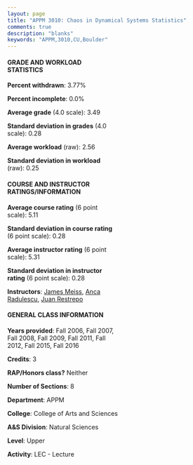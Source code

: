 ```yaml
---
layout: page
title: "APPM 3010: Chaos in Dynamical Systems Statistics"
comments: true
description: "blanks"
keywords: "APPM,3010,CU,Boulder"
---
```

<head>
<script src="https://ajax.googleapis.com/ajax/libs/jquery/2.1.3/jquery.min.js"></script>
<script src="https://dl.dropboxusercontent.com/s/pc42nxpaw1ea4o9/highcharts.js?dl=0"></script>
<!-- <script src="../assets/js/highcharts.js"></script> -->
<style type="text/css">@font-face {
	font-family: "Bebas Neue";
	src: url(https://www.filehosting.org/file/details/544349/BebasNeue Regular.otf) format("opentype");
	}
	h1.Bebas { 
		font-family: "Bebas Neue", Verdana, Tahoma;
	}
</style>
</head>
<body>
	<div id="container" style="float: right; width: 45%; height: 88%; margin-left: 2.5%; margin-right: 2.5%;"></div>
	<script language="JavaScript">
		$(document).ready(function() {
		var chart = {type: 'column'};
		var title = {text: 'Grade Distribution'};
		var xAxis = {categories: ['A','B','C','D','F'],crosshair: true};
		var yAxis = {min: 0,title: {text: 'Percentage'}};
		var tooltip = {headerFormat: '<center><b><span style="font-size:20px">{point.key}</span></b></center>',
		               pointFormat: '<td style="padding:0"><b>{point.y:.1f}%</b></td>',
		               footerFormat: '</table>',shared: true,useHTML: true};
		var plotOptions = {column: {pointPadding: 0.0,borderWidth: 0}};  
		var credits = {enabled: false};var series= [{name: 'Percent',data: [68.51,23.48,3.29,0.89,3.83,]}];
		var json = {};
		json.chart = chart;
		json.title = title;
		json.tooltip = tooltip;
		json.xAxis = xAxis;
		json.yAxis = yAxis;  
		json.series = series;
		json.plotOptions = plotOptions;  
		json.credits = credits;
		$('#container').highcharts(json);
	});
	</script>
</body>
			   
#### GRADE AND WORKLOAD STATISTICS

**Percent withdrawn**: 3.77%

**Percent incomplete**: 0.0%

**Average grade** (4.0 scale): 3.49

**Standard deviation in grades** (4.0 scale): 0.28

**Average workload** (raw): 2.56

**Standard deviation in workload** (raw): 0.25

#### COURSE AND INSTRUCTOR RATINGS/INFORMATION

**Average course rating** (6 point scale): 5.11

**Standard deviation in course rating** (6 point scale): 0.28

**Average instructor rating** (6 point scale): 5.31

**Standard deviation in instructor rating** (6 point scale): 0.28

**Instructors**: <a href='../../instructors/James_Meiss'>James Meiss</a>, <a href='../../instructors/Anca_Radulescu'>Anca Radulescu</a>, <a href='../../instructors/Juan_Restrepo'>Juan Restrepo</a>

#### GENERAL CLASS INFORMATION

**Years provided**: Fall 2006, Fall 2007, Fall 2008, Fall 2009, Fall 2011, Fall 2012, Fall 2015, Fall 2016

**Credits**: 3

**RAP/Honors class?** Neither

**Number of Sections**: 8

**Department**: APPM

**College**: College of Arts and Sciences

**A&S Division**: Natural Sciences

**Level**: Upper

**Activity**: LEC - Lecture
